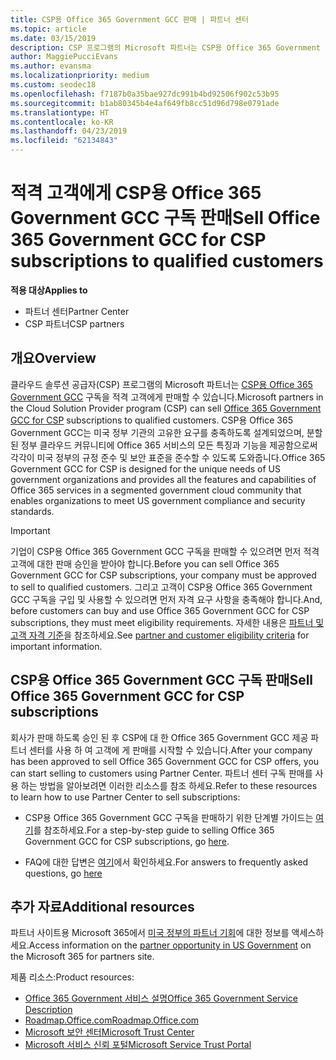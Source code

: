 ```yaml
---
title: CSP용 Office 365 Government GCC 판매 | 파트너 센터
ms.topic: article
ms.date: 03/15/2019
description: CSP 프로그램의 Microsoft 파트너는 CSP용 Office 365 Government GCC 구독을 적격 고객에게 판매할 수 있습니다. Office 365 GCC CSP에 대 한 Government는 미국 정부 기관 및 정부 계약자를 위한 클라우드 생산성 서비스 제품군입니다.
author: MaggiePucciEvans
ms.author: evansma
ms.localizationpriority: medium
ms.custom: seodec18
ms.openlocfilehash: f7187b0a35bae927dc991b4bd92506f902c53b95
ms.sourcegitcommit: b1ab80345b4e4af649fb8cc51d96d798e0791ade
ms.translationtype: HT
ms.contentlocale: ko-KR
ms.lasthandoff: 04/23/2019
ms.locfileid: "62134843"
---
```

# <a name="sell-office-365-government-gcc-for-csp-subscriptions-to-qualified-customers"></a><span data-ttu-id="b18f0-104">적격 고객에게 CSP용 Office 365 Government GCC 구독 판매</span><span class="sxs-lookup"><span data-stu-id="b18f0-104">Sell Office 365 Government GCC for CSP subscriptions to qualified customers</span></span>

<span data-ttu-id="b18f0-105">**적용 대상**</span><span class="sxs-lookup"><span data-stu-id="b18f0-105">**Applies to**</span></span>

-  <span data-ttu-id="b18f0-106">파트너 센터</span><span class="sxs-lookup"><span data-stu-id="b18f0-106">Partner Center</span></span>
-  <span data-ttu-id="b18f0-107">CSP 파트너</span><span class="sxs-lookup"><span data-stu-id="b18f0-107">CSP partners</span></span>


## <a name="overview"></a><span data-ttu-id="b18f0-108">개요</span><span class="sxs-lookup"><span data-stu-id="b18f0-108">Overview</span></span>

<span data-ttu-id="b18f0-109">클라우드 솔루션 공급자(CSP) 프로그램의 Microsoft 파트너는 [CSP용 Office 365 Government GCC](https://www.microsoft.com/microsoft-365/partners/governmentforCSP) 구독을 적격 고객에게 판매할 수 있습니다.</span><span class="sxs-lookup"><span data-stu-id="b18f0-109">Microsoft partners in the Cloud Solution Provider program (CSP) can sell [Office 365 Government GCC for CSP](https://www.microsoft.com/microsoft-365/partners/governmentforCSP) subscriptions to qualified customers.</span></span> <span data-ttu-id="b18f0-110">CSP용 Office 365 Government GCC는 미국 정부 기관의 고유한 요구를 충족하도록 설계되었으며, 분할된 정부 클라우드 커뮤니티에 Office 365 서비스의 모든 특징과 기능을 제공함으로써 각각이 미국 정부의 규정 준수 및 보안 표준을 준수할 수 있도록 도와줍니다.</span><span class="sxs-lookup"><span data-stu-id="b18f0-110">Office 365 Government GCC for CSP is designed for the unique needs of US government organizations and provides all the features and capabilities of Office 365 services in a segmented government cloud community that enables organizations to meet US government compliance and security standards.</span></span> 

>[!IMPORTANT] 
><span data-ttu-id="b18f0-111">기업이 CSP용 Office 365 Government GCC 구독을 판매할 수 있으려면 먼저 적격 고객에 대한 판매 승인을 받아야 합니다.</span><span class="sxs-lookup"><span data-stu-id="b18f0-111">Before you can sell Office 365 Government GCC for CSP subscriptions, your company must be approved to sell to qualified customers.</span></span> <span data-ttu-id="b18f0-112">그리고 고객이 CSP용 Office 365 Government GCC 구독을 구입 및 사용할 수 있으려면 먼저 자격 요구 사항을 충족해야 합니다.</span><span class="sxs-lookup"><span data-stu-id="b18f0-112">And, before customers can buy and use Office 365 Government GCC for CSP subscriptions, they must meet eligibility requirements.</span></span> <span data-ttu-id="b18f0-113">자세한 내용은 [파트너 및 고객 자격 기준](csp-gcc-validate.md)을 참조하세요.</span><span class="sxs-lookup"><span data-stu-id="b18f0-113">See [partner and customer eligibility criteria](csp-gcc-validate.md) for important information.</span></span>


## <a name="sell-office-365-government-gcc-for-csp-subscriptions"></a><span data-ttu-id="b18f0-114">CSP용 Office 365 Government GCC 구독 판매</span><span class="sxs-lookup"><span data-stu-id="b18f0-114">Sell Office 365 Government GCC for CSP subscriptions</span></span>

<span data-ttu-id="b18f0-115">회사가 판매 하도록 승인 된 후 CSP에 대 한 Office 365 Government GCC 제공 파트너 센터를 사용 하 여 고객에 게 판매를 시작할 수 있습니다.</span><span class="sxs-lookup"><span data-stu-id="b18f0-115">After your company has been approved to sell Office 365 Government GCC for CSP offers, you can start selling to customers using Partner Center.</span></span> <span data-ttu-id="b18f0-116">파트너 센터 구독 판매를 사용 하는 방법을 알아보려면 이러한 리소스를 참조 하세요.</span><span class="sxs-lookup"><span data-stu-id="b18f0-116">Refer to these resources to learn how to use Partner Center to sell subscriptions:</span></span> 

-   <span data-ttu-id="b18f0-117">CSP용 Office 365 Government GCC 구독을 판매하기 위한 단계별 가이드는 [여기](https://go.microsoft.com/fwlink/?linkid=2007323)를 참조하세요.</span><span class="sxs-lookup"><span data-stu-id="b18f0-117">For a step-by-step guide to selling Office 365 Government GCC for CSP subscriptions, go [here](https://go.microsoft.com/fwlink/?linkid=2007323).</span></span>  

-   <span data-ttu-id="b18f0-118">FAQ에 대한 답변은 [여기](https://o365pp.blob.core.windows.net/media/Resources/GCC/Office%20365%20Government%20GCC%20for%20CSP%20Partner%20FAQ.docx)에서 확인하세요.</span><span class="sxs-lookup"><span data-stu-id="b18f0-118">For answers to frequently asked questions, go [here](https://o365pp.blob.core.windows.net/media/Resources/GCC/Office%20365%20Government%20GCC%20for%20CSP%20Partner%20FAQ.docx)</span></span>


## <a name="additional-resources"></a><span data-ttu-id="b18f0-119">추가 자료</span><span class="sxs-lookup"><span data-stu-id="b18f0-119">Additional resources</span></span>

<span data-ttu-id="b18f0-120">파트너 사이트용 Microsoft 365에서 [미국 정부의 파트너 기회](https://www.microsoft.com/microsoft-365/partners/governmentforCSP)에 대한 정보를 액세스하세요.</span><span class="sxs-lookup"><span data-stu-id="b18f0-120">Access information on the [partner opportunity in US Government](https://www.microsoft.com/microsoft-365/partners/governmentforCSP) on the Microsoft 365 for partners site.</span></span>

<span data-ttu-id="b18f0-121">제품 리소스:</span><span class="sxs-lookup"><span data-stu-id="b18f0-121">Product resources:</span></span>

- [<span data-ttu-id="b18f0-122">Office 365 Government 서비스 설명</span><span class="sxs-lookup"><span data-stu-id="b18f0-122">Office 365 Government Service Description</span></span>](https://technet.microsoft.com/library/mt774581.aspx)
- [<span data-ttu-id="b18f0-123">Roadmap.Office.com</span><span class="sxs-lookup"><span data-stu-id="b18f0-123">Roadmap.Office.com</span></span>](https://products.office.com/business/office-365-roadmap)
- [<span data-ttu-id="b18f0-124">Microsoft 보안 센터</span><span class="sxs-lookup"><span data-stu-id="b18f0-124">Microsoft Trust Center</span></span>](https://www.microsoft.com/TrustCenter/)
- [<span data-ttu-id="b18f0-125">Microsoft 서비스 신뢰 포털</span><span class="sxs-lookup"><span data-stu-id="b18f0-125">Microsoft Service Trust Portal</span></span>](https://aka.ms/STP)

